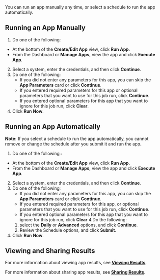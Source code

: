 You can run an app manually any time, or select a schedule to run the app automatically. 

## Running an App Manually

1. Do one of the following:
  *  At the bottom of the **Create/Edit App** view, click **Run App**.
  *  From the Dashboard or **Manage Apps**, view the app and click **Execute App**. 
2. Select a system, enter the credentials, and then click **Continue**.
3. Do one of the following:
   * If you did not enter any parameters for this app, you can skip the **App Parameters** card or click **Continue**.
   * If you entered required parameters for this app or optional parameters that you want to use for this job run, click **Continue**.
   * If you entered optional parameters for this app that you want to ignore for this job run, click **Clear**.
5. Click **Run Now**.

## Running an App Automatically  

**Note:**  If you select a schedule to run the app automatically, you cannot remove or change the schedule after you submit it and run the app.

1. Do one of the following::
  *  At the bottom of the **Create/Edit App** view, click **Run App**.
  *  From the Dashboard or **Manage Apps**, view the app and click **Execute App**. 
2. Select a system, enter the credentials, and then click **Continue**.
3. Do one of the following:
   * If you did not enter any parameters for this app, you can skip the **App Parameters** card or click **Continue**.
   * If you entered required parameters for this app, or optional parameters that you want to use for this job run, click **Continue**.
   * If you entered optional parameters for this app that you want to ignore for this job run, click **Clear**
4.Do the following:
   1.  select the **Daily** or **Advanced** options, and click **Continue**.
   2.  Review the Schedule options, and click **Submit**.
5. Click **Run Now**.

## Viewing and Sharing Results

For more information about viewing app results, see **[Viewing Results](viewing-results.md)**.

For more information about sharing app results, see **[Sharing Results](sharing-results.md)**.
